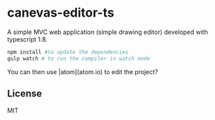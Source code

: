 # canevas-editor-ts

A simple MVC web application (simple drawing editor) developed with typescript 1.8.

```bash
npm install #to update the dependencies
gulp watch # to run the compiler in watch mode
```

You can then use |atom](atom.io) to edit the project?


## License

MIT
